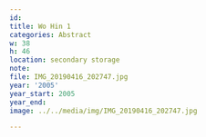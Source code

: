 ```yaml
---
id:
title: Wo Hin 1
categories: Abstract
w: 38
h: 46
location: secondary storage
note:
file: IMG_20190416_202747.jpg
year: '2005'
year_start: 2005
year_end:
image: ../../media/img/IMG_20190416_202747.jpg

---
```


